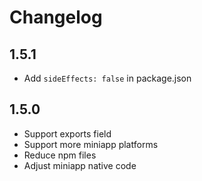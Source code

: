 # Changelog

## 1.5.1

- Add `sideEffects: false` in package.json

## 1.5.0

- Support exports field
- Support more miniapp platforms
- Reduce npm files
- Adjust miniapp native code
